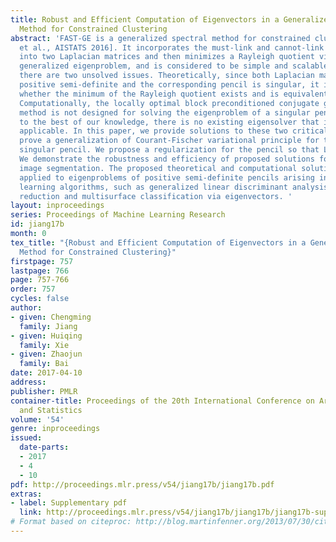 ```yaml
---
title: Robust and Efficient Computation of Eigenvectors in a Generalized Spectral
  Method for Constrained Clustering
abstract: 'FAST-GE is a generalized spectral method for constrained clustering [Cucuringu
  et al., AISTATS 2016]. It incorporates the must-link and cannot-link constraints
  into two Laplacian matrices and then minimizes a Rayleigh quotient via solving a
  generalized eigenproblem, and is considered to be simple and scalable. However,
  there are two unsolved issues. Theoretically, since both Laplacian matrices are
  positive semi-definite and the corresponding pencil is singular, it is not proven
  whether the minimum of the Rayleigh quotient exists and is equivalent to an eigenproblem.
  Computationally, the locally optimal block preconditioned conjugate gradient (LOBPCG)
  method is not designed for solving the eigenproblem of a singular pencil. In fact,
  to the best of our knowledge, there is no existing eigensolver that is immediately
  applicable. In this paper, we provide solutions to these two critical issues. We
  prove a generalization of Courant-Fischer variational principle for the Laplacian
  singular pencil. We propose a regularization for the pencil so that LOBPCG is applicable.
  We demonstrate the robustness and efficiency of proposed solutions for constrained
  image segmentation. The proposed theoretical and computational solutions can be
  applied to eigenproblems of positive semi-definite pencils arising in other machine
  learning algorithms, such as generalized linear discriminant analysis in dimension
  reduction and multisurface classification via eigenvectors. '
layout: inproceedings
series: Proceedings of Machine Learning Research
id: jiang17b
month: 0
tex_title: "{Robust and Efficient Computation of Eigenvectors in a Generalized Spectral
  Method for Constrained Clustering}"
firstpage: 757
lastpage: 766
page: 757-766
order: 757
cycles: false
author:
- given: Chengming
  family: Jiang
- given: Huiqing
  family: Xie
- given: Zhaojun
  family: Bai
date: 2017-04-10
address: 
publisher: PMLR
container-title: Proceedings of the 20th International Conference on Artificial Intelligence
  and Statistics
volume: '54'
genre: inproceedings
issued:
  date-parts:
  - 2017
  - 4
  - 10
pdf: http://proceedings.mlr.press/v54/jiang17b/jiang17b.pdf
extras:
- label: Supplementary pdf
  link: http://proceedings.mlr.press/v54/jiang17b/jiang17b/jiang17b-supp.pdf
# Format based on citeproc: http://blog.martinfenner.org/2013/07/30/citeproc-yaml-for-bibliographies/
---
```

